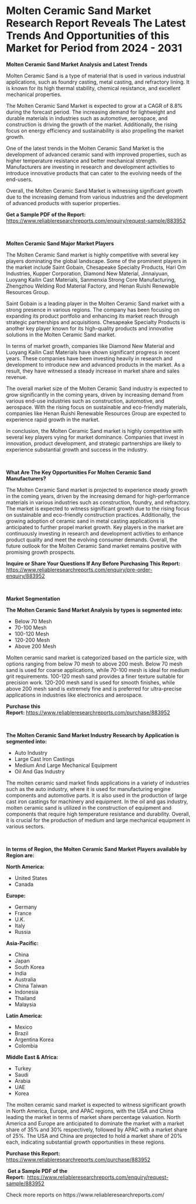 <p><h1>Molten Ceramic Sand Market Research Report Reveals The Latest Trends And Opportunities of this Market for Period from 2024 - 2031</h1></p><p><strong>Molten Ceramic Sand Market Analysis and Latest Trends</strong></p>
<p><p>Molten Ceramic Sand is a type of material that is used in various industrial applications, such as foundry casting, metal casting, and refractory lining. It is known for its high thermal stability, chemical resistance, and excellent mechanical properties.</p><p>The Molten Ceramic Sand Market is expected to grow at a CAGR of 8.8% during the forecast period. The increasing demand for lightweight and durable materials in industries such as automotive, aerospace, and construction is driving the growth of the market. Additionally, the rising focus on energy efficiency and sustainability is also propelling the market growth.</p><p>One of the latest trends in the Molten Ceramic Sand Market is the development of advanced ceramic sand with improved properties, such as higher temperature resistance and better mechanical strength. Manufacturers are investing in research and development activities to introduce innovative products that can cater to the evolving needs of the end-users.</p><p>Overall, the Molten Ceramic Sand Market is witnessing significant growth due to the increasing demand from various industries and the development of advanced products with superior properties.</p></p>
<p><strong>Get a Sample PDF of the Report:&nbsp;</strong> <a href="https://www.reliableresearchreports.com/enquiry/request-sample/883952">https://www.reliableresearchreports.com/enquiry/request-sample/883952</a></p>
<p>&nbsp;</p>
<p><strong>Molten Ceramic Sand Major Market Players</strong></p>
<p><p>The Molten Ceramic Sand market is highly competitive with several key players dominating the global landscape. Some of the prominent players in the market include Saint Gobain, Chesapeake Specialty Products, Hari Om Industries, Kupper Corporation, Diamond New Material, Jinnaiyuan, Luoyang Kailin Cast Materials, Sanmenxia Strong Core Manufacturing, Zhengzhou Welding Rod Material Factory, and Henan Ruishi Renewable Resources Group.</p><p>Saint Gobain is a leading player in the Molten Ceramic Sand market with a strong presence in various regions. The company has been focusing on expanding its product portfolio and enhancing its market reach through strategic partnerships and acquisitions. Chesapeake Specialty Products is another key player known for its high-quality products and innovative solutions in the Molten Ceramic Sand market.</p><p>In terms of market growth, companies like Diamond New Material and Luoyang Kailin Cast Materials have shown significant progress in recent years. These companies have been investing heavily in research and development to introduce new and advanced products in the market. As a result, they have witnessed a steady increase in market share and sales revenue.</p><p>The overall market size of the Molten Ceramic Sand industry is expected to grow significantly in the coming years, driven by increasing demand from various end-use industries such as construction, automotive, and aerospace. With the rising focus on sustainable and eco-friendly materials, companies like Henan Ruishi Renewable Resources Group are expected to experience rapid growth in the market.</p><p>In conclusion, the Molten Ceramic Sand market is highly competitive with several key players vying for market dominance. Companies that invest in innovation, product development, and strategic partnerships are likely to experience substantial growth and success in the industry.</p></p>
<p>&nbsp;</p>
<p><strong>What Are The Key Opportunities For Molten Ceramic Sand Manufacturers?</strong></p>
<p><p>The Molten Ceramic Sand market is projected to experience steady growth in the coming years, driven by the increasing demand for high-performance materials in various industries such as construction, foundry, and refractory. The market is expected to witness significant growth due to the rising focus on sustainable and eco-friendly construction practices. Additionally, the growing adoption of ceramic sand in metal casting applications is anticipated to further propel market growth. Key players in the market are continuously investing in research and development activities to enhance product quality and meet the evolving consumer demands. Overall, the future outlook for the Molten Ceramic Sand market remains positive with promising growth prospects.</p></p>
<p><strong>Inquire or Share Your Questions If Any Before Purchasing This Report:</strong> <a href="https://www.reliableresearchreports.com/enquiry/pre-order-enquiry/883952">https://www.reliableresearchreports.com/enquiry/pre-order-enquiry/883952</a></p>
<p>&nbsp;</p>
<p><strong>Market Segmentation</strong></p>
<p><strong>The Molten Ceramic Sand Market Analysis by types is segmented into:</strong></p>
<p><ul><li>Below 70 Mesh</li><li>70-100 Mesh</li><li>100-120 Mesh</li><li>120-200 Mesh</li><li>Above 200 Mesh</li></ul></p>
<p><p>Molten ceramic sand market is categorized based on the particle size, with options ranging from below 70 mesh to above 200 mesh. Below 70 mesh sand is used for coarse applications, while 70-100 mesh is ideal for medium grit requirements. 100-120 mesh sand provides a finer texture suitable for precision work. 120-200 mesh sand is used for smooth finishes, while above 200 mesh sand is extremely fine and is preferred for ultra-precise applications in industries like electronics and aerospace.</p></p>
<p><strong>Purchase this Report:&nbsp;</strong><a href="https://www.reliableresearchreports.com/purchase/883952">https://www.reliableresearchreports.com/purchase/883952</a></p>
<p>&nbsp;</p>
<p><strong>The Molten Ceramic Sand Market Industry Research by Application is segmented into:</strong></p>
<p><ul><li>Auto Industry</li><li>Large Cast Iron Castings</li><li>Medium And Large Mechanical Equipment</li><li>Oil And Gas Industry</li></ul></p>
<p><p>The molten ceramic sand market finds applications in a variety of industries such as the auto industry, where it is used for manufacturing engine components and automotive parts. It is also used in the production of large cast iron castings for machinery and equipment. In the oil and gas industry, molten ceramic sand is utilized in the construction of equipment and components that require high temperature resistance and durability. Overall, it is crucial for the production of medium and large mechanical equipment in various sectors.</p></p>
<p>&nbsp;</p>
<p><strong>In terms of Region, the Molten Ceramic Sand Market Players available by Region are:</strong></p>
<p>
    <p> <strong> North America: </strong>
        <ul>
            <li>United States</li>
            <li>Canada</li>
        </ul>
        </p> 
    <p> <strong> Europe: </strong>
        <ul>
            <li>Germany</li>
            <li>France</li>
            <li>U.K.</li>
            <li>Italy</li>
            <li>Russia</li>
        </ul>
        </p> 
    <p> <strong> Asia-Pacific: </strong>
        <ul>
            <li>China</li>
            <li>Japan</li>
            <li>South Korea</li>
            <li>India</li>
            <li>Australia</li>
            <li>China Taiwan</li>
            <li>Indonesia</li>
            <li>Thailand</li>
            <li>Malaysia</li>
        </ul>
        </p> 
    <p> <strong> Latin America: </strong>
        <ul>
            <li>Mexico</li>
            <li>Brazil</li>
            <li>Argentina Korea</li>
            <li>Colombia</li>
        </ul>
        </p> 
    <p> <strong> Middle East & Africa: </strong>
        <ul>
            <li>Turkey</li>
            <li>Saudi</li>
            <li>Arabia</li>
            <li>UAE</li>
            <li>Korea</li>
        </ul>
    </p>
    </p>
<p><p>The molten ceramic sand market is expected to witness significant growth in North America, Europe, and APAC regions, with the USA and China leading the market in terms of market share percentage valuation. North America and Europe are anticipated to dominate the market with a market share of 35% and 30% respectively, followed by APAC with a market share of 25%. The USA and China are projected to hold a market share of 20% each, indicating substantial growth opportunities in these regions.</p></p>
<p><strong>Purchase this Report: </strong><a href="https://www.reliableresearchreports.com/purchase/883952">https://www.reliableresearchreports.com/purchase/883952</a></p>
<p>&nbsp;<strong>Get a Sample PDF of the Report:&nbsp;&nbsp;</strong><a href="https://www.reliableresearchreports.com/enquiry/request-sample/883952">https://www.reliableresearchreports.com/enquiry/request-sample/883952</a></p>
<p><strong></strong></p>
<p>Check more reports on https://www.reliableresearchreports.com/</p>
